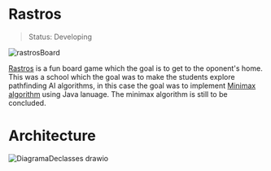 # Rastros

> Status: Developing

![rastrosBoard](https://user-images.githubusercontent.com/76015450/178156247-7aec03bd-afee-4c0b-a00c-56383e039a48.png)

 <a href="https://www.youtube.com/watch?v=A2PWzrSsO5g">Rastros</a> is a fun board game which the goal is to get to the oponent's home.
 This was a school which the goal was to make the students explore pathfinding AI algorithms, in this case the goal was to implement 
 <a href="https://pt.wikipedia.org/wiki/Minimax">Minimax algorithm</a> using Java lanuage. The minimax algorithm is still to be concluded.
 

# Architecture

![DiagramaDeclasses drawio](https://user-images.githubusercontent.com/76015450/178156349-d755a343-fd15-4501-ac29-91ab0299a9bc.png)
